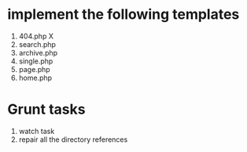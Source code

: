 # implement the following templates

1. 404.php X
2. search.php
3. archive.php
4. single.php
5. page.php
6. home.php

# Grunt tasks

1. watch task
2. repair all the directory references
